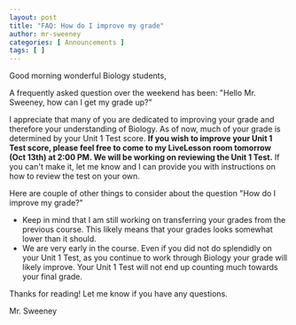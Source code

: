 ```yaml
---
layout: post
title: "FAQ: How do I improve my grade"
author: mr-sweeney
categories: [ Announcements ]
tags: [ ]
---
```


Good morning wonderful Biology students,

A frequently asked question over the weekend has been: "Hello Mr. Sweeney, how can I get my grade up?"

I appreciate that many of you are dedicated to improving your grade and therefore your understanding of Biology. As of now, much of your grade is determined by your Unit 1 Test score. **If you wish to improve your Unit 1 Test score, please feel free to come to my LiveLesson room tomorrow (Oct 13th) at 2:00 PM. We will be working on reviewing the Unit 1 Test.** If you can't make it, let me know and I can provide you with instructions on how to review the test on your own.

Here are couple of other things to consider about the question "How do I improve my grade?"

- Keep in mind that I am still working on transferring your grades from the previous course. This likely means that your grades looks somewhat lower than it should.
- We are very early in the course. Even if you did not do splendidly on your Unit 1 Test, as you continue to work through Biology your grade will likely improve. Your Unit 1 Test will not end up counting much towards your final grade.

Thanks for reading! Let me know if you have any questions.

Mr. Sweeney